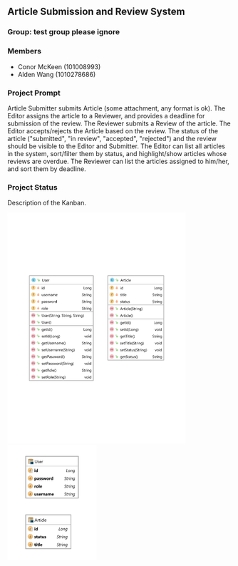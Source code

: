 ## Article Submission and Review System
### Group: test group please ignore
### Members
- Conor McKeen (101008993)
- Alden Wang (1010278686)

### Project Prompt
Article Submitter submits Article (some attachment, any format is ok). The Editor assigns the article to a Reviewer, and provides a deadline for submission of the review. The Reviewer submits a Review of the article. The Editor accepts/rejects the Article based on the review. The status of the article ("submitted", "in review", "accepted", "rejected") and the review should be visible to the Editor and Submitter. The Editor can list all articles in the system, sort/filter them by status, and highlight/show articles whose reviews are overdue. The Reviewer can list the articles assigned to him/her, and sort them by deadline.

### Project Status
Description of the Kanban.

<img src="class-diagram-v1-model.png" alt="Class Diagram" width="400"/>

<img src="ER-diagram-v1.png" alt="ER Diagram" width="200"/>

